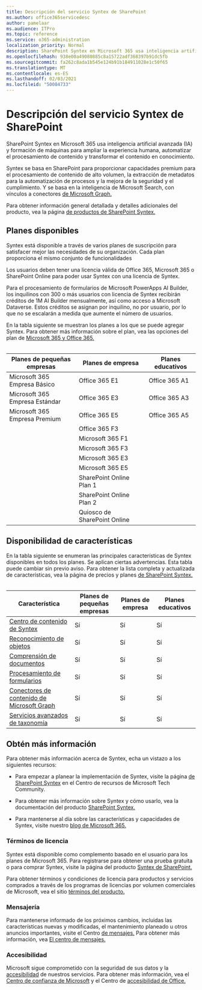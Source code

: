 ```yaml
---
title: Descripción del servicio Syntex de SharePoint
ms.author: office365servicedesc
author: pamelaar
ms.audience: ITPro
ms.topic: reference
ms.service: o365-administration
localization_priority: Normal
description: SharePoint Syntex en Microsoft 365 usa inteligencia artificial avanzada (IA) y formación de máquinas para ampliar la experiencia humana, automatizar el procesamiento de contenido y transformar el contenido en conocimiento.
ms.openlocfilehash: 938e00a49080885c8a15722adf368397b91dc5fb
ms.sourcegitcommit: fa262c8ada1b545e124b91b184911028e1c50f65
ms.translationtype: MT
ms.contentlocale: es-ES
ms.lasthandoff: 02/03/2021
ms.locfileid: "50084733"
---
```

# <a name="sharepoint-syntex-service-description"></a>Descripción del servicio Syntex de SharePoint 

SharePoint Syntex en Microsoft 365 usa inteligencia artificial avanzada (IA) y formación de máquinas para ampliar la experiencia humana, automatizar el procesamiento de contenido y transformar el contenido en conocimiento.

Syntex se basa en SharePoint para proporcionar capacidades premium para el procesamiento de contenido de alto volumen, la extracción de metadatos para la automatización de procesos y la mejora de la seguridad y el cumplimiento. Y se basa en la inteligencia de Microsoft Search, con vínculos a conectores [de Microsoft Graph.](/microsoftsearch/connectors-overview)

Para obtener información general detallada y detalles adicionales del producto, vea la página [de productos de SharePoint Syntex.](https://aka.ms/sharepointsyntex)

## <a name="available-plans"></a>Planes disponibles

Syntex está disponible a través de varios planes de suscripción para satisfacer mejor las necesidades de su organización. Cada plan proporciona el mismo conjunto de funcionalidades

Los usuarios deben tener una licencia válida de Office 365, Microsoft 365 o SharePoint Online para poder usar Syntex con una licencia de Syntex.

Para el procesamiento de formularios de Microsoft PowerApps AI Builder, los inquilinos con 300 o más usuarios con licencia de Syntex recibirán créditos de 1M AI Builder mensualmente, así como acceso a Microsoft Dataverse. Estos créditos se asignan por inquilino, no por usuario, por lo que no se escalarán a medida que aumente el número de usuarios.

En la tabla siguiente se muestran los planes a los que se puede agregar Syntex. Para obtener más información sobre el plan, vea las opciones del plan de [Microsoft 365 y Office 365.](https://docs.microsoft.com/office365/servicedescriptions/office-365-platform-service-description/office-365-plan-options)<br><br>


| Planes de pequeñas empresas            | Planes de empresa         | Planes educativos     |
| ------------------------------- | ------------------------ | ------------------- |
| Microsoft 365 Empresa Básico    | Office 365 E1            | Office 365 A1       |
| Microsoft 365 Empresa Estándar | Office 365 E3            | Office 365 A3       |
| Microsoft 365 Empresa Premium  | Office 365 E5            | Office 365 A5       |
|                                 | Office 365 F3            |                     |
|                                 | Microsoft 365 F1         |                     |
|                                 | Microsoft 365 F3         |                     |
|                                 | Microsoft 365 E3         |                     |
|                                 | Microsoft 365 E5         |                     |
|                                 | SharePoint Online Plan 1 |                     |
|                                 | SharePoint Online Plan 2 |                     |
|                                 | Quiosco de SharePoint Online  |                     |

## <a name="feature-availability"></a>Disponibilidad de características

En la tabla siguiente se enumeran las principales características de Syntex disponibles en todos los planes. Se aplican ciertas advertencias. Esta tabla puede cambiar sin previo aviso. Para obtener la lista completa y actualizada de características, vea la página de precios y planes [de SharePoint Syntex.](https://www.microsoft.com/microsoft-365/enterprise/sharepoint-syntex)<br><br>

| Característica | Planes de pequeñas empresas | Planes de empresa | Planes educativos |
|--|--|--|--|
| [Centro de contenido de Syntex](sharepoint-syntex-features.md#syntex-content-center) | Sí | Sí | Sí |
| [Reconocimiento de objetos](sharepoint-syntex-features.md#object-recognition) | Sí | Sí | Sí |
| [Comprensión de documentos](sharepoint-syntex-features.md#document-understanding) | Sí | Sí | Sí |
| [Procesamiento de formularios](sharepoint-syntex-features.md#form-processing) | Sí | Sí | Sí |
| [Conectores de contenido de Microsoft Graph](sharepoint-syntex-features.md#microsoft-graph-content-connectors) | Sí | Sí | Sí |
| [Servicios avanzados de taxonomía](sharepoint-syntex-features.md#advanced-taxonomy-services) | Sí | Sí | Sí |

## <a name="learn-more"></a>Obtén más información

Para obtener más información acerca de Syntex, echa un vistazo a los siguientes recursos:

  - Para empezar a planear la implementación de Syntex, visite la página [de SharePoint Syntex](https://resources.techcommunity.microsoft.com/sharepoint-syntex/) en el Centro de recursos de Microsoft Tech Community.

  - Para obtener más información sobre Syntex y cómo usarlo, vea la documentación del producto [SharePoint Syntex.](/microsoft-365/contentunderstanding/)

  - Para mantenerse al día sobre las características y capacidades de Syntex, visite nuestro [blog de Microsoft 365.](https://go.microsoft.com/fwlink/?linkid=2084915)

### <a name="licensing-terms"></a>Términos de licencia

Syntex está disponible como complemento basado en el usuario para los planes de Microsoft 365. Para registrarse para obtener una prueba gratuita o para comprar Syntex, visite la página del producto [Syntex de SharePoint.](https://aka.ms/sharepointsyntex)

Para obtener términos y condiciones de licencia para productos y servicios comprados a través de los programas de licencias por volumen comerciales de Microsoft, vea el sitio [términos del producto.](https://www.microsoft.com/licensing/terms/)

### <a name="messaging"></a>Mensajería 

Para mantenerse informado de los próximos cambios, incluidas las características nuevas y modificadas, el mantenimiento planeado u otros anuncios importantes, visite el Centro [de mensajes.](https://go.microsoft.com/fwlink/p/?linkid=2070717) Para obtener más información, vea [El centro de mensajes.](/microsoft-365/admin/manage/message-center)

### <a name="accessibility"></a>Accesibilidad

Microsoft sigue comprometido con la seguridad de sus datos y la [accesibilidad](https://www.microsoft.com/trust-center/compliance/accessibility) de nuestros servicios. Para obtener más información, vea el [Centro de confianza de Microsoft](https://www.microsoft.com/trust-center) y el Centro de [accesibilidad de Office.](https://support.office.com/article/ecab0fcf-d143-4fe8-a2ff-6cd596bddc6d)
